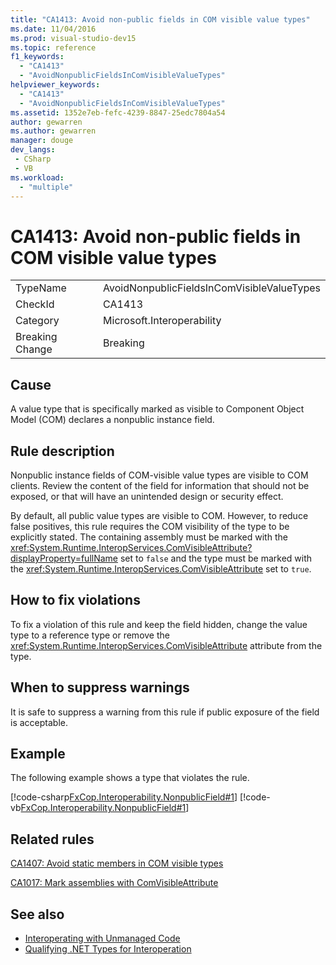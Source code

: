 ```yaml
---
title: "CA1413: Avoid non-public fields in COM visible value types"
ms.date: 11/04/2016
ms.prod: visual-studio-dev15
ms.topic: reference
f1_keywords:
  - "CA1413"
  - "AvoidNonpublicFieldsInComVisibleValueTypes"
helpviewer_keywords:
  - "CA1413"
  - "AvoidNonpublicFieldsInComVisibleValueTypes"
ms.assetid: 1352e7eb-fefc-4239-8847-25edc7804a54
author: gewarren
ms.author: gewarren
manager: douge
dev_langs:
 - CSharp
 - VB
ms.workload:
  - "multiple"
---
```

# CA1413: Avoid non-public fields in COM visible value types

|||
|-|-|
|TypeName|AvoidNonpublicFieldsInComVisibleValueTypes|
|CheckId|CA1413|
|Category|Microsoft.Interoperability|
|Breaking Change|Breaking|

## Cause
 A value type that is specifically marked as visible to Component Object Model (COM) declares a nonpublic instance field.

## Rule description
 Nonpublic instance fields of COM-visible value types are visible to COM clients. Review the content of the field for information that should not be exposed, or that will have an unintended design or security effect.

 By default, all public value types are visible to COM. However, to reduce false positives, this rule requires the COM visibility of the type to be explicitly stated. The containing assembly must be marked with the <xref:System.Runtime.InteropServices.ComVisibleAttribute?displayProperty=fullName> set to `false` and the type must be marked with the <xref:System.Runtime.InteropServices.ComVisibleAttribute> set to `true`.

## How to fix violations
 To fix a violation of this rule and keep the field hidden, change the value type to a reference type or remove the <xref:System.Runtime.InteropServices.ComVisibleAttribute> attribute from the type.

## When to suppress warnings
 It is safe to suppress a warning from this rule if public exposure of the field is acceptable.

## Example
 The following example shows a type that violates the rule.

 [!code-csharp[FxCop.Interoperability.NonpublicField#1](../code-quality/codesnippet/CSharp/ca1413-avoid-non-public-fields-in-com-visible-value-types_1.cs)]
 [!code-vb[FxCop.Interoperability.NonpublicField#1](../code-quality/codesnippet/VisualBasic/ca1413-avoid-non-public-fields-in-com-visible-value-types_1.vb)]

## Related rules
 [CA1407: Avoid static members in COM visible types](../code-quality/ca1407-avoid-static-members-in-com-visible-types.md)

 [CA1017: Mark assemblies with ComVisibleAttribute](../code-quality/ca1017-mark-assemblies-with-comvisibleattribute.md)

## See also

- [Interoperating with Unmanaged Code](/dotnet/framework/interop/index)
- [Qualifying .NET Types for Interoperation](/dotnet/framework/interop/qualifying-net-types-for-interoperation)